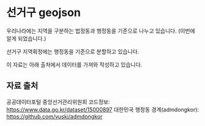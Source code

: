 선거구 geojson
============

우리나라에는 지역을 구분하는 법정동과 행정동을 기준으로 나누고 있습니다. (이번에 알게 되었습니다.)

선거구 지역획정에는 행정동을 기준으로 분할하고 있습니다.

이 자료는 아래 출처에서 데이터를 가져와 작성하고 있습니다.

## 자료 출처
공공데이터포털 중앙선거관리위원회 코드정보: https://www.data.go.kr/dataset/15000897
대한민국 행정동 경계(admdongkor): https://github.com/vuski/admdongkor
